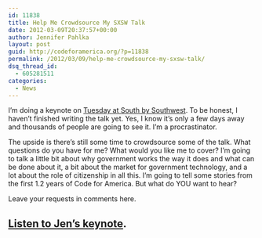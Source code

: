 ```yaml
---
id: 11838
title: Help Me Crowdsource My SXSW Talk
date: 2012-03-09T20:37:57+00:00
author: Jennifer Pahlka
layout: post
guid: http://codeforamerica.org/?p=11838
permalink: /2012/03/09/help-me-crowdsource-my-sxsw-talk/
dsq_thread_id:
  - 605281511
categories:
  - News
---
```

[<img class="alignleft size-thumbnail wp-image-11839" title="sxsw" src="http://codeforamerica.org/wp-content/uploads/2012/03/sxsw-150x150.jpg" alt="" />](http://codeforamerica.org/wp-content/uploads/2012/03/sxsw.jpg)I’m doing a keynote on [Tuesday at South by Southwest](http://sxsw.com/node/9742). To be honest, I haven’t finished writing the talk yet. Yes, I know it’s only a few days away and thousands of people are going to see it. I’m a procrastinator.

The upside is there’s still some time to crowdsource some of the talk. What questions do you have for me? What would you like me to cover? I’m going to talk a little bit about why government works the way it does and what can be done about it, a bit about the market for government technology, and a lot about the role of citizenship in all this. I’m going to tell some stories from the first 1.2 years of Code for America. But what do YOU want to hear?

Leave your requests in comments here.

## <a href="http://schedule.sxsw.com/2012/events/event_IAP992059" target="_blank">Listen to Jen&#8217;s keynote</a>.

&nbsp;